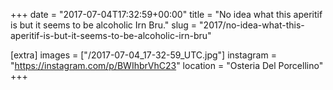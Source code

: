 +++
date = "2017-07-04T17:32:59+00:00"
title = "No idea what this aperitif is but it seems to be alcoholic Irn Bru."
slug = "2017/no-idea-what-this-aperitif-is-but-it-seems-to-be-alcoholic-irn-bru"

[extra]
images = ["/2017-07-04_17-32-59_UTC.jpg"]
instagram = "https://instagram.com/p/BWIhbrVhC23"
location = "Osteria Del Porcellino"
+++

